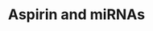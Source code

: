 ---
annotations:
- id: PW:0001613
  parent: drug pathway
  type: Pathway Ontology
  value: acetylsalicylic acid drug pathway
authors:
- Aminkhazeei
- Fehrhart
- L Dupuis
- Egonw
- Khanspers
- Eweitz
description: Aspirin effects on miRNAs.
last-edited: 2021-05-08
ndex: 94b15345-8b6c-11eb-9e72-0ac135e8bacf
organisms:
- Homo sapiens
redirect_from:
- /index.php/Pathway:WP4707
- /instance/WP4707
- /instance/WP4707_rr116586
revision: r116586
schema-jsonld:
- '@context': https://schema.org/
  '@id': https://wikipathways.github.io/pathways/WP4707.html
  '@type': Dataset
  creator:
    '@type': Organization
    name: WikiPathways
  description: Aspirin effects on miRNAs.
  keywords:
  - ' '
  - ABCC4
  - MVD
  - NFKB1
  - NOS3
  - PDK1
  - PPARA
  - PTGS1
  - PTGS2
  - VEGFA
  - WNT1
  license: CC0
  name: Aspirin and miRNAs
seo: CreativeWork
title: Aspirin and miRNAs
wpid: WP4707
---